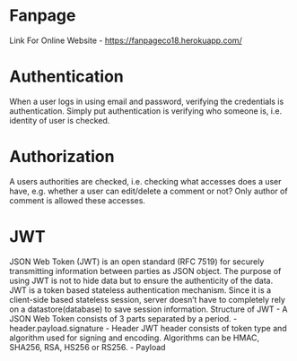 # Fanpage
Link For Online Website - https://fanpageco18.herokuapp.com/
# Authentication
 When a user logs in using email and password, verifying the credentials is authentication.
 Simply put authentication is verifying who someone is, i.e. identity of user is checked.
# Authorization
 A users authorities are checked, i.e. checking what accesses does a user have, e.g. 
 whether a user can edit/delete a comment or not? Only author of comment is allowed these accesses.
# JWT
 JSON Web Token (JWT) is an open standard (RFC 7519) for securely transmitting information between parties as JSON object.
 The purpose of using JWT is not to hide data but to ensure the authenticity of the data.   
 JWT is a token based stateless authentication mechanism. Since it is a client-side based stateless session, server doesn’t have to completely rely on a datastore(database) to save session information. 
 Structure of JWT
    - A JSON Web Token consists of 3 parts separated by a period.
    - header.payload.signature
    - Header 
       JWT header consists of token type and algorithm used for signing and encoding. Algorithms can be HMAC, SHA256, RSA, HS256 or     RS256.
    - Payload   


